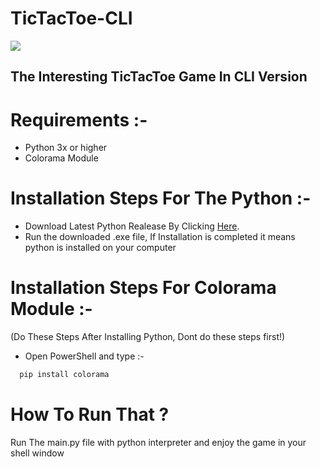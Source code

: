 # TicTacToe-CLI
<p align="left"><img src="https://i.imgur.com/mMUP6Pd.png"/></p>
<h2>The Interesting TicTacToe Game In CLI Version</h2>

# Requirements :- 
- Python 3x or higher
- Colorama Module

# Installation Steps For The Python :-
- Download Latest Python Realease By Clicking [Here](https://www.python.org/ftp/python/3.9.0/python-3.9.0-amd64.exe).<br>
- Run the downloaded .exe file, If Installation is completed it means python is installed on your computer

# Installation Steps For Colorama Module :-
(Do These Steps After Installing Python, Dont do these steps first!)
- Open PowerShell and type :- 
```bash
  pip install colorama 
```
# How To Run That ?
Run The main.py file with python interpreter and enjoy the game in your shell window

